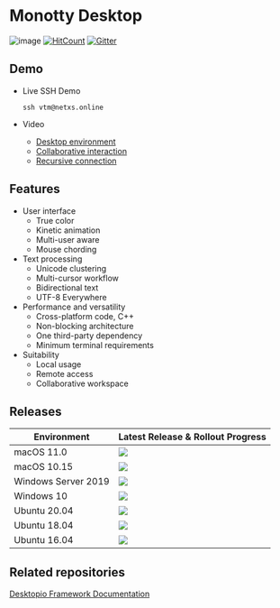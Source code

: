 # Monotty Desktop

![image](https://dice.netxs.online/cloud/vtm/mde_banner_v1.04.png)
[![HitCount](https://views.whatilearened.today/views/github/netxs-group/VTM.svg)](https://github.com/netxs-group/VTM)
[![Gitter](https://badges.gitter.im/netxs-group/VTM.svg)](https://gitter.im/netxs-group/VTM?utm_source=badge&utm_medium=badge&utm_campaign=pr-badge)

## Demo
- Live SSH Demo  
    
     `ssh vtm@netxs.online`  
      
- Video
  - [Desktop environment](https://youtu.be/fLumnSctakY)
  - [Collaborative interaction](https://youtu.be/0zU4e5Vam8c)
  - [Recursive connection](https://youtu.be/Fm5X75sO62c)

## Features
- User interface
  - True color
  - Kinetic animation
  - Multi-user aware
  - Mouse chording  
- Text processing
  - Unicode clustering
  - Multi-cursor workflow
  - Bidirectional text
  - UTF-8 Everywhere
- Performance and versatility
  - Cross-platform code, C++
  - Non-blocking architecture
  - One third-party dependency
  - Minimum terminal requirements
- Suitability
  - Local usage
  - Remote access
  - Сollaborative workspace

## Releases
| Environment         | Latest Release & Rollout Progress |
| --------------------|-----------------------------------|
| macOS 11.0          | [![](https://dice.netxs.online/cloud/monotty/status/macos-11.0)](https://github.com/netxs-group/VTM/releases)
| macOS 10.15         | [![](https://dice.netxs.online/cloud/monotty/status/macos-10.15)](https://github.com/netxs-group/VTM/releases)
| Windows Server 2019 | [![](https://dice.netxs.online/cloud/monotty/status/windows-2019)](https://github.com/netxs-group/VTM/releases)
| Windows 10          | [![](https://dice.netxs.online/cloud/monotty/status/windows-10)](https://github.com/netxs-group/VTM/releases)
| Ubuntu 20.04        | [![](https://dice.netxs.online/cloud/monotty/status/ubuntu-20)](https://github.com/netxs-group/VTM/releases)
| Ubuntu 18.04        | [![](https://dice.netxs.online/cloud/monotty/status/ubuntu-18)](https://github.com/netxs-group/VTM/releases)
| Ubuntu 16.04        | [![](https://dice.netxs.online/cloud/monotty/status/ubuntu-16)](https://github.com/netxs-group/VTM/releases) |
  
## Related repositories
[Desktopio Framework Documentation](https://github.com/netxs-group/Desktopio-Docs)
